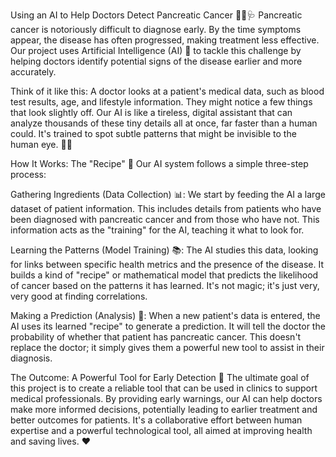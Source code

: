 Using an AI to Help Doctors Detect Pancreatic Cancer 👩‍⚕️🩺
Pancreatic cancer is notoriously difficult to diagnose early. By the time symptoms appear, the disease has often progressed, making treatment less effective. Our project uses Artificial Intelligence (AI) 🧠 to tackle this challenge by helping doctors identify potential signs of the disease earlier and more accurately.

Think of it like this: A doctor looks at a patient's medical data, such as blood test results, age, and lifestyle information. They might notice a few things that look slightly off. Our AI is like a tireless, digital assistant that can analyze thousands of these tiny details all at once, far faster than a human could. It's trained to spot subtle patterns that might be invisible to the human eye. 🕵️‍♂️

How It Works: The "Recipe" 📝
Our AI system follows a simple three-step process:

Gathering Ingredients (Data Collection) 📊: We start by feeding the AI a large dataset of patient information. This includes details from patients who have been diagnosed with pancreatic cancer and from those who have not. This information acts as the "training" for the AI, teaching it what to look for.

Learning the Patterns (Model Training) 📚: The AI studies this data, looking for links between specific health metrics and the presence of the disease. It builds a kind of "recipe" or mathematical model that predicts the likelihood of cancer based on the patterns it has learned. It's not magic; it's just very, very good at finding correlations.

Making a Prediction (Analysis) 🔮: When a new patient's data is entered, the AI uses its learned "recipe" to generate a prediction. It will tell the doctor the probability of whether that patient has pancreatic cancer. This doesn't replace the doctor; it simply gives them a powerful new tool to assist in their diagnosis.

The Outcome: A Powerful Tool for Early Detection 🚀
The ultimate goal of this project is to create a reliable tool that can be used in clinics to support medical professionals. By providing early warnings, our AI can help doctors make more informed decisions, potentially leading to earlier treatment and better outcomes for patients. It's a collaborative effort between human expertise and a powerful technological tool, all aimed at improving health and saving lives. ❤️
